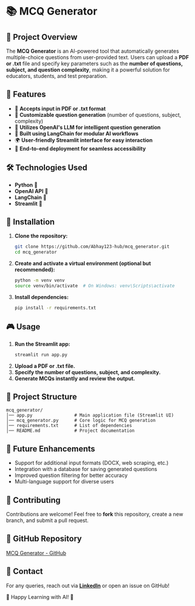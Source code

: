 # 📚 MCQ Generator

## 🚀 Project Overview
The **MCQ Generator** is an AI-powered tool that automatically generates multiple-choice questions from user-provided text. Users can upload a **PDF or .txt** file and specify key parameters such as the **number of questions, subject, and question complexity**, making it a powerful solution for educators, students, and test preparation.

## 🌟 Features
- 📄 **Accepts input in PDF or .txt format**
- 🎯 **Customizable question generation** (number of questions, subject, complexity)
- 🧠 **Utilizes OpenAI's LLM for intelligent question generation**
- 🔗 **Built using LangChain for modular AI workflows**
- 🌍 **User-friendly Streamlit interface for easy interaction**
- 🚀 **End-to-end deployment for seamless accessibility**

## 🛠️ Technologies Used
- **Python** 🐍
- **OpenAI API** 🤖
- **LangChain** 🔗
- **Streamlit** 🎨

## 📌 Installation
1. **Clone the repository:**
   ```bash
   git clone https://github.com/Abhay123-hub/mcq_generator.git
   cd mcq_generator
   ```
2. **Create and activate a virtual environment (optional but recommended):**
   ```bash
   python -m venv venv
   source venv/bin/activate  # On Windows: venv\Scripts\activate
   ```
3. **Install dependencies:**
   ```bash
   pip install -r requirements.txt
   ```

## 🎮 Usage
1. **Run the Streamlit app:**
   ```bash
   streamlit run app.py
   ```
2. **Upload a PDF or .txt file.**
3. **Specify the number of questions, subject, and complexity.**
4. **Generate MCQs instantly and review the output.**

## 📂 Project Structure
```
mcq_generator/
│── app.py                # Main application file (Streamlit UI)
│── mcq_generator.py      # Core logic for MCQ generation
│── requirements.txt      # List of dependencies
│── README.md             # Project documentation
```

## 🎯 Future Enhancements
- Support for additional input formats (DOCX, web scraping, etc.)
- Integration with a database for saving generated questions
- Improved question filtering for better accuracy
- Multi-language support for diverse users

## 🤝 Contributing
Contributions are welcome! Feel free to **fork** this repository, create a new branch, and submit a pull request.

## 🔗 GitHub Repository
[MCQ Generator - GitHub](https://github.com/Abhay123-hub/mcq_generator)

## 📧 Contact
For any queries, reach out via **[LinkedIn](https://linkedin.com/in/abhay)** or open an issue on GitHub!

🚀 Happy Learning with AI! 🚀
